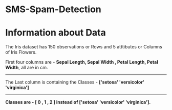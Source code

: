 # SMS-Spam-Detection

# Information about Data

The Iris dataset has 150 observations or Rows and 5 atttibutes or Columns of Iris Flowers.

First four columns are - **Sepal Length, Sepal Width , Petal Length, Petal Width**, all are in cm.


---


The Last column is containing the Classes - **['setosa' 'versicolor' 'virginica']**


---



**Classes are - [ 0 , 1 , 2 ] instead of ['setosa' 'versicolor' 'virginica'].**
